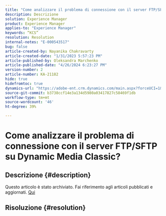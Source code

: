 ```yaml
---
title: "Come analizzare il problema di connessione con il server FTP/SFTP su Dynamic Media Classic?"
description: Descrizione
solution: Experience Manager
product: Experience Manager
applies-to: "Experience Manager"
keywords: “KCS”
resolution: Resolution
internal-notes: "E-000543517"
bug: false
article-created-by: Nayanika Chakravarty
article-created-date: "1/31/2023 5:57:23 PM"
article-published-by: Oleksandra Marchenko
article-published-date: "4/26/2024 6:23:27 PM"
version-number: 2
article-number: KA-21182
hide: true
hidefromtoc: true
dynamics-url: "https://adobe-ent.crm.dynamics.com/main.aspx?forceUCI=1&pagetype=entityrecord&etn=knowledgearticle&id=b8a6a1b1-90a1-ed11-aad1-6045bd0063aa"
source-git-commit: b3738ccf14e3a134d5980a03417827c58469f1db
workflow-type: tm+mt
source-wordcount: '46'
ht-degree: 39%

---
```


# Come analizzare il problema di connessione con il server FTP/SFTP su Dynamic Media Classic?

## Descrizione {#description}

Questo articolo è stato archiviato. Fai riferimento agli articoli pubblicati e aggiornati. [Qui](https://experienceleague.adobe.com/search.html?lang=it#sort=relevancy)

## Risoluzione {#resolution}


